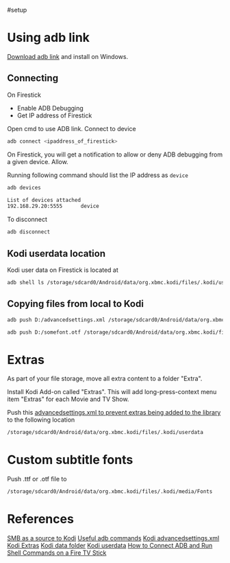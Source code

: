 #setup
# Using adb link
[Download adb link](http://www.jocala.com/adblink.html) and install on Windows.

## Connecting
On Firestick
- Enable ADB Debugging
- Get IP address of Firestick

Open cmd to use ADB link.
Connect to device
```bash
adb connect <ipaddress_of_firestick>
```
On Firestick, you will get a notification to allow or deny ADB debugging from a given device. Allow.

Running following command should list the IP address as `device`
```bash
adb devices

List of devices attached
192.168.29.20:5555      device
```
To disconnect
```bash
adb disconnect
```
## Kodi userdata location
Kodi user data on Firestick is located at 
```bash
adb shell ls /storage/sdcard0/Android/data/org.xbmc.kodi/files/.kodi/userdata
```
## Copying files from local to Kodi
```bash
adb push D:/advancedsettings.xml /storage/sdcard0/Android/data/org.xbmc.kodi/files/.kodi/userdata

adb push D:/somefont.otf /storage/sdcard0/Android/data/org.xbmc.kodi/files/.kodi/media/Fonts
```

# Extras
As part of your file storage, move all extra content to a folder "Extra".

Install Kodi Add-on called "Extras". This will add long-press-context menu item "Extras" for each Movie and TV Show.

Push this [advancedsettings.xml to prevent extras being added to the library](https://kodi.wiki/view/Add-on:Extras#Preventing_Extras_Being_Added_To_Library) to the following location
```bash
/storage/sdcard0/Android/data/org.xbmc.kodi/files/.kodi/userdata
```
# Custom subtitle fonts

Push .ttf or .otf file to 
```bash
/storage/sdcard0/Android/data/org.xbmc.kodi/files/.kodi/media/Fonts
```

# References
[SMB as a source to Kodi](https://kodi.wiki/view/SMB)
[Useful adb commands](https://gist.github.com/Pulimet/5013acf2cd5b28e55036c82c91bd56d8)
[Kodi advancedsettings.xml](https://kodi.wiki/view/Advancedsettings.xml)
[Kodi Extras](https://kodi.wiki/view/Add-on:Extras)
[Kodi data folder](https://kodi.wiki/view/Kodi_data_folder)
[Kodi userdata](https://kodi.wiki/view/Userdata)
[How to Connect ADB and Run Shell Commands on a Fire TV Stick](https://www.aftvnews.com/how-to-connect-to-a-fire-tv-or-fire-tv-stick-via-adb/)
